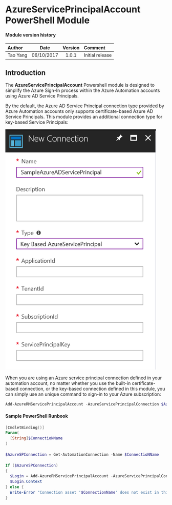 # AzureServicePrincipalAccount PowerShell Module

#### Module version history
| Author | Date | Version | Comment |
|:--- | :---: | :---: | :---
Tao Yang | 06/10/2017 | 1.0.1 | Initial release

## Introduction
The **AzureServicePrincipalAccount** Powershell module is designed to simplify the Azure Sign-In process within the Azure Automation accounts using Azure AD Service Principals.

By the default, the Azure AD Service Principal connection type provided by Azure Automation accounts only supports certificate-based Azure AD Service Principals. This module provides an additional connection type for key-based Service Principals:

![](images/connectiontype.png)

When you are using an Azure service principal connection defined in your automation account, no matter whether you use the built-in certificate-based connection, or the key-based connection defined in this module, you can simply use an unique command to sign-in to your Azure subscription:
~~~PowerShell
Add-AzureRMServicePrincipalAccount -AzureServicePrincipalConnection $AzureSPConnection
~~~

#### Sample PowerShell Runbook
~~~PowerShell
[CmdletBinding()]
Param(
  [String]$ConnectioNName
)

$AzureSPConnection = Get-AutomationConnection -Name $ConnectioNName

If ($AzureSPConnection)
{
  $Login = Add-AzureRMServicePrincipalAccount -AzureServicePrincipalConnection $AzureSPConnection
  $Login.Context
} else {
  Write-Error "Connection asset '$ConnectionName' does not exist in this Automation account."
}
~~~